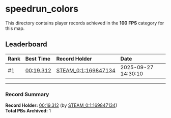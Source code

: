 # speedrun_colors

This directory contains player records achieved in the **100 FPS** category for this map.

## Leaderboard

| Rank | Best Time | Record Holder | Date                |
| :--- | :-------- | :------------ | :------------------ |
| #1   | [00:19.312](./00019312_STEAM_0_1_169847134_20250927-143010.zip) | [STEAM_0:1:169847134](https://speedrun16.com/profile/STEAM_0:1:169847134)   | 2025-09-27 14:30:10 |

---

### Record Summary
**Record Holder:** [00:19.312](./00019312_STEAM_0_1_169847134_20250927-143010.zip) (by [STEAM_0:1:169847134](https://speedrun16.com/profile/STEAM_0:1:169847134))  
**Total PBs Archived:** 1